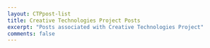 ```yaml
---
layout: CTPpost-list
title: Creative Technologies Project Posts
excerpt: "Posts associated with Creative Technologies Project"
comments: false
---
```

